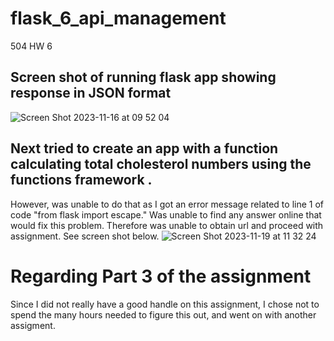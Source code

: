 # flask_6_api_management
504 HW 6

## Screen shot of running flask app showing response in JSON format
![Screen Shot 2023-11-16 at 09 52 04](https://github.com/chebbin/flask_6_api_management/assets/141374142/d18603cb-f5b9-4b18-977a-ee1a1ec8cee4)

## Next tried to create an app with a function calculating total cholesterol numbers using the functions framework .
However, was unable to do that as I got an error message related to line 1 of code "from flask import escape." Was unable to find any answer online that would fix this problem. Therefore was unable to obtain url and proceed with assignment. See screen shot below. 
![Screen Shot 2023-11-19 at 11 32 24](https://github.com/chebbin/flask_6_api_management/assets/141374142/2f4a0770-e3d1-4894-b830-1f004356a1c6)

# Regarding Part 3 of the assignment
Since I did not really have a good handle on this assignment, I chose not to spend the many hours needed to figure this out, and went on with another assigment. 

